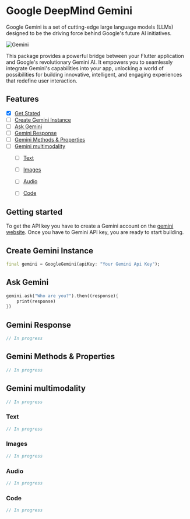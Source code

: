 
# Google DeepMind Gemini

Google Gemini is a set of cutting-edge large language models (LLMs) designed to be the driving force behind Google's future AI initiatives.

<img  alt="Gemini " src="https://raw.githubusercontent.com/ged-flod/google_gemini/main/assets/gemini.jpeg"/>

This package provides a powerful bridge between your Flutter application and Google's revolutionary Gemini AI. It empowers you to seamlessly integrate Gemini's capabilities into your app, unlocking a world of possibilities for building innovative, intelligent, and engaging experiences that redefine user interaction.



## Features

- [x] [Get Stated](#getting-started)
- [ ] [Create Gemini Instance](#create-openai-instance)
- [ ] [Ask Gemini](#ask-gemini)
- [ ] [Gemini Response](#gemini-response)
- [ ] [Gemini Methods & Properties](#emini-methods--properties)
- [ ] [Gemini multimodality]()
    - [ ] [Text]()
    - [ ] [Images]()
    - [ ] [Audio]()
    - [ ] [Code]()


## Getting started

To get the API key you have to create a Gemini account on the [gemini website](https://deepmind.google/technologies/gemini/). Once you have to Gemini API key, you are ready to start building.

## Create Gemini Instance

```dart
final gemini = GoogleGemini(apiKey: "Your Gemini Api Key");
```

## Ask Gemini

```dart
gemini.ask("Who are you?").then((response){
    print(response)
})
```

## Gemini Response

```dart
// In progress
```

## Gemini Methods & Properties

```dart
// In progress
```


## Gemini multimodality

```dart
// In progress
```


### Text

```dart
// In progress
```

### Images

```dart
// In progress
```


### Audio

```dart
// In progress
```


### Code

```dart
// In progress
```


